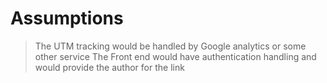 # Assumptions

> The UTM tracking would be handled by Google analytics or some other service
> The Front end would have authentication handling and would provide the author for the link